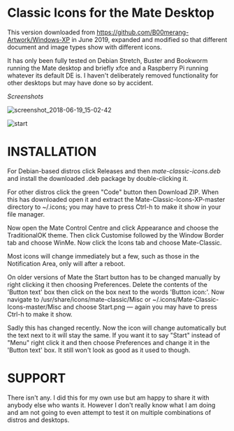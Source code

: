 # Classic Icons for the Mate Desktop
  

This version downloaded from https://github.com/B00merang-Artwork/Windows-XP in June 2019, expanded and modified so that different document and image types show with different icons.

It has only been fully tested on Debian Stretch, Buster and Bookworm running the Mate desktop and briefly xfce and a Raspberry Pi running whatever its default DE is.  I haven't deliberately removed functionality for other desktops but may have done so by accident.

*Screenshots*

![screenshot_2018-06-19_15-02-42](https://github.com/ThePillenwerfer/Windows-XP/blob/master/Misc/Screenshot%20at%202019-06-16%2015-13-04.png)

![start](https://github.com/ThePillenwerfer/Windows-XP/blob/master/Misc/menu.png)



# INSTALLATION

For Debian-based distros click Releases and then *mate-classic-icons.deb* and install the downloaded .deb package by double-clicking it.

For other distros click the green "Code" button then Download ZIP.  When this has downloaded open it and extract the Mate-Classic-Icons-XP-master directory to ~/.icons; you may have to press Ctrl-h to make it show in your file manager.

Now open the Mate Control Centre and click Appearance and choose the TraditionalOK theme.  Then click Customise followed by the Window Border tab and choose WinMe.  Now click the Icons tab and choose Mate-Classic.

Most icons will change immediately but a few, such as those in the Notification Area, only will after a reboot.

On older versions of Mate the Start button has to be changed manually by right clicking it then choosing Preferences.  Delete the contents of the 'Button text' box then click on the box next to the words 'Button icon:'.  Now navigate to /usr/share/icons/mate-classic/Misc or ~/.icons/Mate-Classic-Icons-master/Misc and choose Start.png — again you may have to press Ctrl-h to make it show.

Sadly this has changed recently.  Now the icon will change automatically but the text next to it will stay the same.  If you want it to say "Start" instead of "Menu" right click it and then choose Preferences and change it in the 'Button text' box.  It still won't look as good as it used to though.


# SUPPORT

There isn't any.  I did this for my own use but am happy to share it with anybody else who wants it.  However I don't really know what I am doing and am not going to even attempt to test it on multiple combinations of distros and desktops.

